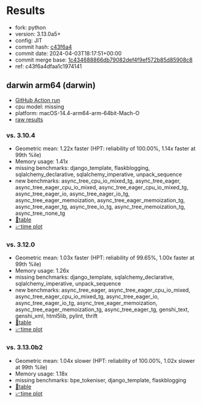 # Results

- fork: python
- version: 3.13.0a5+
- config: JIT
- commit hash: [c43f6a4](https://github.com/python/cpython/commit/c43f6a4)
- commit date: 2024-04-03T18:17:51+00:00
- commit merge base: [1c434688866db79082def4f9ef572b85d85908c8](https://github.com/python/cpython/commit/1c434688866db79082def4f9ef572b85d85908c8)
- ref: c43f6a4dfaa1c1974141

## darwin arm64 (darwin)

- [GitHub Action run](https://github.com/faster-cpython/benchmarking/actions/runs/8545305709)
- cpu model: missing
- platform: macOS-14.4-arm64-arm-64bit-Mach-O
- [raw results](bm-20240403-darwin-arm64-python-c43f6a4dfaa1c1974141-3.13.0a5%2B-c43f6a4.json)

### vs. 3.10.4

- Geometric mean: 1.22x faster (HPT: reliability of 100.00%, 1.14x faster at 99th %ile)
- Memory usage: 1.41x
- missing benchmarks: django_template, flaskblogging, sqlalchemy_declarative, sqlalchemy_imperative, unpack_sequence
- new benchmarks: async_tree_cpu_io_mixed_tg, async_tree_eager, async_tree_eager_cpu_io_mixed, async_tree_eager_cpu_io_mixed_tg, async_tree_eager_io, async_tree_eager_io_tg, async_tree_eager_memoization, async_tree_eager_memoization_tg, async_tree_eager_tg, async_tree_io_tg, async_tree_memoization_tg, async_tree_none_tg
- [📄table](bm-20240403-darwin-arm64-python-c43f6a4dfaa1c1974141-3.13.0a5%2B-c43f6a4-vs-3.10.4.md)
- [📈time plot](bm-20240403-darwin-arm64-python-c43f6a4dfaa1c1974141-3.13.0a5%2B-c43f6a4-vs-3.10.4.svg)

### vs. 3.12.0

- Geometric mean: 1.03x faster (HPT: reliability of 99.65%, 1.00x faster at 99th %ile)
- Memory usage: 1.26x
- missing benchmarks: django_template, sqlalchemy_declarative, sqlalchemy_imperative, unpack_sequence
- new benchmarks: async_tree_eager, async_tree_eager_cpu_io_mixed, async_tree_eager_cpu_io_mixed_tg, async_tree_eager_io, async_tree_eager_io_tg, async_tree_eager_memoization, async_tree_eager_memoization_tg, async_tree_eager_tg, genshi_text, genshi_xml, html5lib, pylint, thrift
- [📄table](bm-20240403-darwin-arm64-python-c43f6a4dfaa1c1974141-3.13.0a5%2B-c43f6a4-vs-3.12.0.md)
- [📈time plot](bm-20240403-darwin-arm64-python-c43f6a4dfaa1c1974141-3.13.0a5%2B-c43f6a4-vs-3.12.0.svg)

### vs. 3.13.0b2

- Geometric mean: 1.04x slower (HPT: reliability of 100.00%, 1.02x slower at 99th %ile)
- Memory usage: 1.18x
- missing benchmarks: bpe_tokeniser, django_template, flaskblogging
- [📄table](bm-20240403-darwin-arm64-python-c43f6a4dfaa1c1974141-3.13.0a5%2B-c43f6a4-vs-3.13.0b2.md)
- [📈time plot](bm-20240403-darwin-arm64-python-c43f6a4dfaa1c1974141-3.13.0a5%2B-c43f6a4-vs-3.13.0b2.svg)

